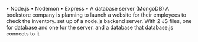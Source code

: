 • Node.js
• Nodemon
• Express
• A database server (MongoDB)
A bookstore company is planning to launch a website for their
employees to check the inventory. 
set up of a node.js backend server. With 2 JS files,
one for database and one for the server. and a database that database.js connects to it

